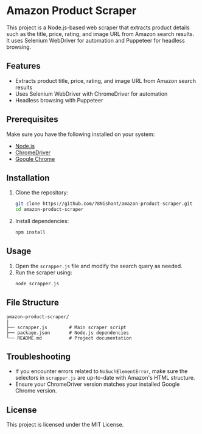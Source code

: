 
# Amazon Product Scraper

This project is a Node.js-based web scraper that extracts product details such as the title, price, rating, and image URL from Amazon search results. It uses Selenium WebDriver for automation and Puppeteer for headless browsing.

## Features

- Extracts product title, price, rating, and image URL from Amazon search results
- Uses Selenium WebDriver with ChromeDriver for automation
- Headless browsing with Puppeteer

## Prerequisites

Make sure you have the following installed on your system:

- [Node.js](https://nodejs.org/en/download/)
- [ChromeDriver](https://chromedriver.chromium.org/downloads)
- [Google Chrome](https://www.google.com/chrome/)

## Installation

1. Clone the repository:
    ```sh
    git clone https://github.com/78Nishant/amazon-product-scraper.git
    cd amazon-product-scraper
    ```

2. Install dependencies:
    ```sh
    npm install
    ```

## Usage

1. Open the `scrapper.js` file and modify the search query as needed.
2. Run the scraper using:
    ```sh
    node scrapper.js
    ```

## File Structure

```
amazon-product-scraper/
│
├── scrapper.js        # Main scraper script
├── package.json       # Node.js dependencies
└── README.md          # Project documentation
```

## Troubleshooting

- If you encounter errors related to `NoSuchElementError`, make sure the selectors in `scrapper.js` are up-to-date with Amazon's HTML structure.
- Ensure your ChromeDriver version matches your installed Google Chrome version.

## License

This project is licensed under the MIT License.
